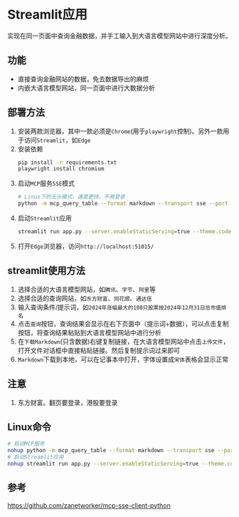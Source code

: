 # Streamlit应用

实现在同一页面中查询金融数据，并手工输入到大语言模型网站中进行深度分析。

## 功能

- 直接查询金融网站的数据，免去数据导出的麻烦
- 内嵌大语言模型网站，同一页面中进行大数据分析

## 部署方法

1. 安装两款浏览器，其中一款必须是`Chrome`(用于`playwright`控制)。另外一款用于访问`Streamlit`，如`Edge`
2. 安装依赖
   ```bash
   pip install -r requirements.txt
   playwright install chromium
   ```
3. 启动`MCP`服务`SSE`模式
   ```bash
   # Linux下的无头模式，速度更快。不用登录
   python -m mcp_query_table --format markdown --transport sse --port 8000 --endpoint --executable_path --user_data_dir
   ```
4. 启动`Streamlit`应用
   ```bash
   streamlit run app.py --server.enableStaticServing=true --theme.codeFont="SimSun, monospace" --server.port=51015
   ```
5. 打开`Edge`浏览器，访问`http://localhost:51015/`

## streamlit使用方法

1. 选择合适的大语言模型网站，如`腾讯`、`字节`、`阿里`等
2. 选择合适的查询网站，如`东方财富`、`同花顺`、`通达信`
3. 输入查询条件/提示词，如`2024年涨幅最大的100只股票按2024年12月31日总市值排名`
4. 点击`查询`按钮，查询结果会显示在右下页面中（提示词+数据），可以点击复制按钮，将查询结果粘贴到大语言模型网站中进行分析
5. 在`下载Markdown`(只含数据)右键复制链接，在大语言模型网站中点击`上传文件`，打开文件对话框中直接粘贴链接。然后复制提示词过来即可
6. `Markdown`下载到本地，可以在记事本中打开，字体设置成`宋体`表格会显示正常

## 注意

1. 东方财富。翻页要登录，港股要登录

## Linux命令

```bash
# 启动MCP服务
nohup python -m mcp_query_table --format markdown --transport sse --port 8000 --endpoint --executable_path --user_data_dir > mcp.log 2>&1 &
# 启动Streamlit应用
nohup streamlit run app.py --server.enableStaticServing=true --theme.codeFont="SimSun, monospace" --server.port=51015 > streamlit.log 2>&1 &
```

## 参考

https://github.com/zanetworker/mcp-sse-client-python